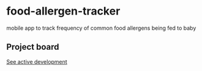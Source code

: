 # food-allergen-tracker
mobile app to track frequency of common food allergens being fed to baby

## Project board
[See active development](https://github.com/users/IlanaB/projects/1/views/1?groupedBy%5BcolumnId%5D=Milestone)
